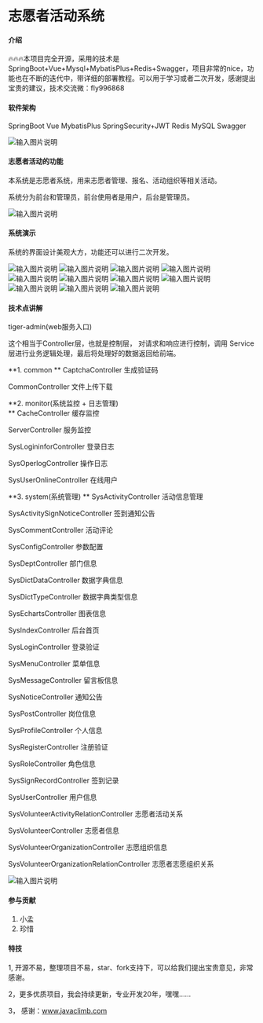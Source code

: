 # 志愿者活动系统

#### 介绍
🔥🔥🔥本项目完全开源，采用的技术是SpringBoot+Vue+Mysql+MybatisPlus+Redis+Swagger，项目非常的nice，功能也在不断的迭代中，带详细的部署教程。可以用于学习或者二次开发，感谢提出宝贵的建议，技术交流微：fly996868

#### 软件架构
SpringBoot
Vue
MybatisPlus
SpringSecurity+JWT
Redis
MySQL
Swagger

![输入图片说明](picture/1.png)

#### 志愿者活动的功能

本系统是志愿者系统，用来志愿者管理、报名、活动组织等相关活动。

系统分为前台和管理员，前台使用者是用户，后台是管理员。

![输入图片说明](picture/image.png)

#### 系统演示

系统的界面设计美观大方，功能还可以进行二次开发。

![输入图片说明](picture/%E5%BE%AE%E4%BF%A1%E6%88%AA%E5%9B%BE_20240627153903.png)
![输入图片说明](picture/2.png)
![输入图片说明](picture/3.png)
![输入图片说明](picture/4.png)
![输入图片说明](picture/5.png)
![输入图片说明](picture/6.png)
![输入图片说明](picture/7.png)
![输入图片说明](picture/8.png)
![输入图片说明](picture/9.png)
![输入图片说明](picture/10.png)
![输入图片说明](picture/11.png)

#### 技术点讲解

tiger-admin(web服务入口)

这个相当于Controller层，也就是控制层， 对请求和响应进行控制，调用 Service 层进行业务逻辑处理，最后将处理好的数据返回给前端。

 **1. common
** 
CaptchaController   生成验证码

CommonController  文件上传下载

 **2. monitor(系统监控 + 日志管理)  
** 
CacheController    缓存监控

ServerController   服务监控

SysLogininforController  登录日志

SysOperlogController  操作日志

SysUserOnlineController  在线用户

 **3. system(系统管理)
** 
SysActivityController    活动信息管理

SysActivitySignNoticeController  签到通知公告

SysCommentController   活动评论

SysConfigController        参数配置

SysDeptController           部门信息

SysDictDataController     数据字典信息

SysDictTypeController     数据字典类型信息

SysEchartsController        图表信息

SysIndexController           后台首页

SysLoginController          登录验证

SysMenuController          菜单信息

SysMessageController     留言板信息

SysNoticeController         通知公告

SysPostController             岗位信息

SysProfileController         个人信息

SysRegisterController      注册验证

SysRoleController            角色信息

SysSignRecordController   签到记录

SysUserController               用户信息

SysVolunteerActivityRelationController 志愿者活动关系

SysVolunteerController   志愿者信息

SysVolunteerOrganizationController  志愿组织信息

SysVolunteerOrganizationRelationController   志愿者志愿组织关系


![输入图片说明](picture/18.png)


#### 参与贡献

1.  小孟
2.  珍惜



#### 特技

1, 开源不易，整理项目不易，star、fork支持下，可以给我们提出宝贵意见，非常感谢。

2，更多优质项目，我会持续更新，专业开发20年，嘿嘿……

3， 感谢：www.javaclimb.com
